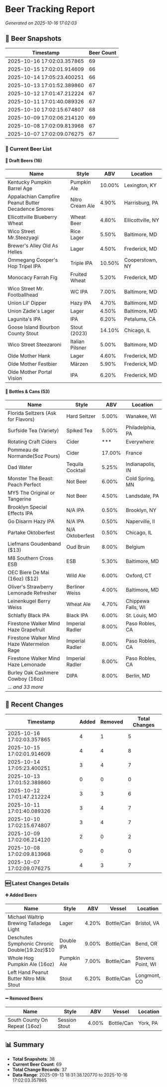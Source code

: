 # Beer Tracking Report
*Generated on 2025-10-16 17:02:03*

## 📸 Beer Snapshots

| Timestamp | Beer Count |
|-----------|------------|
| 2025-10-16 17:02:03.357865 | 69 |
| 2025-10-15 17:02:01.914609 | 66 |
| 2025-10-14 17:05:23.400251 | 66 |
| 2025-10-13 17:01:52.389860 | 67 |
| 2025-10-12 17:01:47.212224 | 67 |
| 2025-10-11 17:01:40.089326 | 67 |
| 2025-10-10 17:02:15.674807 | 68 |
| 2025-10-09 17:02:06.214120 | 69 |
| 2025-10-08 17:02:09.813968 | 67 |
| 2025-10-07 17:02:09.076275 | 67 |

### 🍺 Current Beer List

#### 🍺 Draft Beers (16)

| Name | Style | ABV | Location |
|------|-------|-----|----------|
| Kentucky Pumpkin Barrel Age | Pumpkin Ale | 10.00% | Lexington, KY |
| Appalachian Campfire Peanut Butter Decadence Smores | Nitro Cream Ale | 4.90% | Harrisburg, PA |
| Ellicottville Blueberry Wheat | Wheat Beer | 4.80% | Ellicottville, NY |
| Wico Street Mr.Steezyagi | Rice Lager | 5.50% | Baltimore, MD |
| Brewer's Alley Old As Helles | Lager | 4.50% | Frederick, MD |
| Ommegang Cooper's Hop Tripel IPA | Triple IPA | 10.50% | Cooperstown, NY |
| Monocacy Farrah Fig | Fruited Wheat | 5.20% | Frederick, MD |
| Wico Street Mr. Footballhead | WC IPA | 7.00% | Baltimore, MD |
| Union Lil' Dipper | Hazy IPA | 4.70% | Baltimore, MD |
| Union Zadie's Lager | Lager | 4.50% | Baltimore, MD |
| Lagunita's IPA | IPA | 6.20% | Petaluma, CA |
| Goose Island Bourbon County Stout  | Stout (2023) | 14.10% | Chicago, IL |
| Wico Street Steezaroni | Italian Pilsner | 5.00% | Baltimore, MD |
| Olde Mother Hank | Lager | 4.60% | Frederick, MD |
| Olde Mother Festbier | Märzen | 5.90% | Frederick, MD |
| Olde Mother Portal Vision | IPA | 6.20% | Frederick, MD |

#### 🥫 Bottles & Cans (53)

| Name | Style | ABV | Location |
|------|-------|-----|----------|
| Florida Seltzers (Ask for Flavors) | Hard Seltzer | 5.00% | Wanakee, WI |
| Surfside Tea (Variety) | Spiked Tea | 5.00% | Philadelphia, PA |
| Rotating Craft Ciders | Cider | *** | Everywhere |
| Pommeau de Normande(5oz Pours) | Cider | 17.00% | France |
| Dad Water  | Tequila Cocktail | 5.25% | Indianapolis, IN |
| Monster The Beast: Peach Perfect | Not Beer | 6.00% | Cold Spring, MN |
| MY5 The Original or Tangerine  | Not Beer | 4.50% | Landsdale, PA |
| Brooklyn Special Effects IPA | N/A IPA | 0.50% | Brooklyn, NY |
| Go Disarm Hazy IPA | N/A IPA | 0.50% | Naperville, Il |
| Partake Oktoberfest | N/A Oktoberfest | 0.50% | Chicago, IL |
| Liefmans Goudenband ($13) | Oud Bruin | 8.00% | Belgium |
| M8 Southern Cross ESB | ESB | 5.30% | Baltimore, MD |
| OEC Biere De Mai (16oz) ($12) | Wild Ale | 6.00% | Oxford, CT |
| Oliver's Strawberry Lemonade Refresher | Berliner Weiss | 4.00% | Baltimore, MD |
| Leinenkugel Berry Weiss | Wheat Ale | 4.70% | Chippewa Falls, WI |
| Schlafly Black IPA | Black IPA | 6.00% | St. Louis, MO |
| Firestone Walker Mind Haze Grapefruit | Imperial Radler | 8.00% | Paso Robles, CA |
| Firestone Walker Mind Haze Watermelon Rage | Imperial Radler | 8.00% | Paso Robles, CA |
| Firestone Walker Mind Haze Lemonade | Imperial Radler | 8.00% | Paso Robles, CA |
| Burley Oak Cashmere Cowboy (16oz) | DIPA | 8.00% | Berlin, MD |
| *... and 33 more* | | | |


## 🔄 Recent Changes

| Timestamp | Added | Removed | Total Changes |
|-----------|-------|---------|---------------|
| 2025-10-16 17:02:03.357865 | 4 | 1 | 5 |
| 2025-10-15 17:02:01.914609 | 4 | 4 | 8 |
| 2025-10-14 17:05:23.400251 | 3 | 4 | 7 |
| 2025-10-13 17:01:52.389860 | 0 | 0 | 0 |
| 2025-10-12 17:01:47.212224 | 3 | 3 | 6 |
| 2025-10-11 17:01:40.089326 | 3 | 4 | 7 |
| 2025-10-10 17:02:15.674807 | 3 | 4 | 7 |
| 2025-10-09 17:02:06.214120 | 2 | 0 | 2 |
| 2025-10-08 17:02:09.813968 | 0 | 0 | 0 |
| 2025-10-07 17:02:09.076275 | 4 | 3 | 7 |

### 🆕 Latest Changes Details

#### ➕ Added Beers

| Name | Style | ABV | Vessel | Location |
|------|-------|-----|--------|----------|
| Michael Waltrip Brewing Talladega Light | Lager | 4.20% | Bottle/Can | Bristol, VA |
| Deschutes Symphonic Chronic Double(19.2oz)$10 | Double IPA | 9.00% | Bottle/Can | Bend, OR |
| Whole Hog Pumpkin Ale (16oz) | Pumpkin Ale | 7.00% | Bottle/Can | Stevens Point, WI |
| Left Hand Peanut Butter Nitro Milk Stout | Stout | 6.20% | Bottle/Can | Longmont, CO |

#### ➖ Removed Beers

| Name | Style | ABV | Vessel | Location |
|------|-------|-----|--------|----------|
| South County On Repeat (16oz) | Session Stout | 4.00% | Bottle/Can | York, PA |


## 📊 Summary

- **Total Snapshots**: 38
- **Current Beer Count**: 69
- **Total Change Records**: 37
- **Data Range**: 2025-09-13 18:31:38.120770 to 2025-10-16 17:02:03.357865
